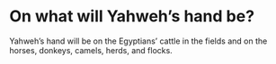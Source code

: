 # On what will Yahweh’s hand be?

Yahweh’s hand will be on the Egyptians’ cattle in the fields and on the horses, donkeys, camels, herds, and flocks.
